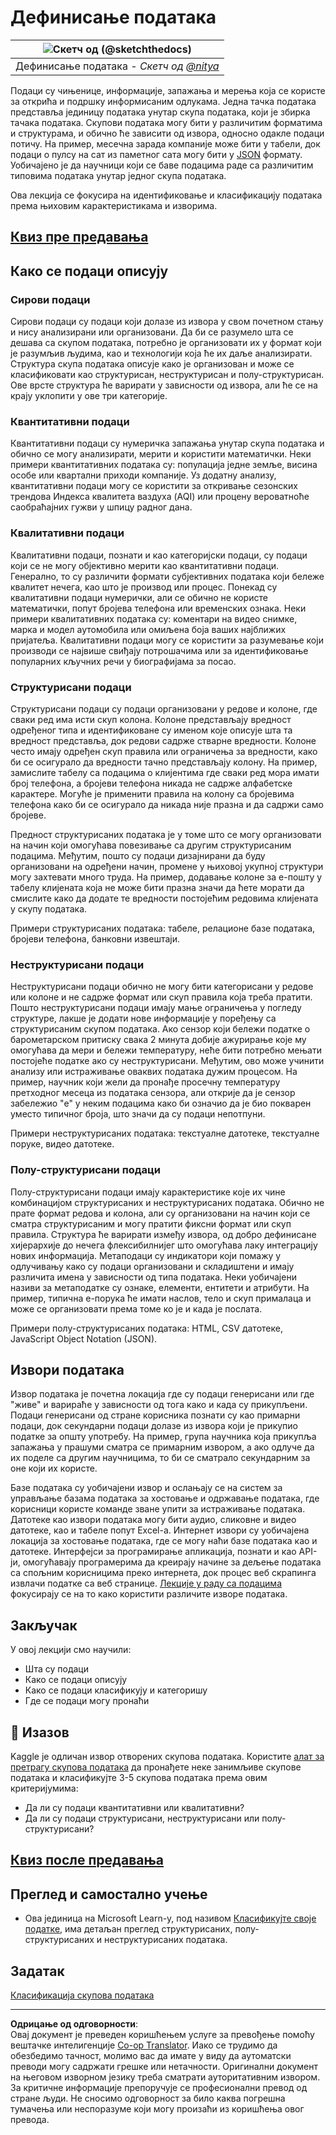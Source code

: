 <!--
CO_OP_TRANSLATOR_METADATA:
{
  "original_hash": "356d12cffc3125db133a2d27b827a745",
  "translation_date": "2025-08-30T19:34:23+00:00",
  "source_file": "1-Introduction/03-defining-data/README.md",
  "language_code": "sr"
}
-->
# Дефинисање података

|![ Скетч од [(@sketchthedocs)](https://sketchthedocs.dev) ](../../sketchnotes/03-DefiningData.png)|
|:---:|
|Дефинисање података - _Скетч од [@nitya](https://twitter.com/nitya)_ |

Подаци су чињенице, информације, запажања и мерења која се користе за открића и подршку информисаним одлукама. Једна тачка података представља јединицу података унутар скупа података, који је збирка тачака података. Скупови података могу бити у различитим форматима и структурама, и обично ће зависити од извора, односно одакле подаци потичу. На пример, месечна зарада компаније може бити у табели, док подаци о пулсу на сат из паметног сата могу бити у [JSON](https://stackoverflow.com/a/383699) формату. Уобичајено је да научници који се баве подацима раде са различитим типовима података унутар једног скупа података.

Ова лекција се фокусира на идентификовање и класификацију података према њиховим карактеристикама и изворима.

## [Квиз пре предавања](https://purple-hill-04aebfb03.1.azurestaticapps.net/quiz/4)

## Како се подаци описују

### Сирови подаци
Сирови подаци су подаци који долазе из извора у свом почетном стању и нису анализирани или организовани. Да би се разумело шта се дешава са скупом података, потребно је организовати их у формат који је разумљив људима, као и технологији која ће их даље анализирати. Структура скупа података описује како је организован и може се класификовати као структурисан, неструктурисан и полу-структурисан. Ове врсте структура ће варирати у зависности од извора, али ће се на крају уклопити у ове три категорије.

### Квантитативни подаци
Квантитативни подаци су нумеричка запажања унутар скупа података и обично се могу анализирати, мерити и користити математички. Неки примери квантитативних података су: популација једне земље, висина особе или квартални приходи компаније. Уз додатну анализу, квантитативни подаци могу се користити за откривање сезонских трендова Индекса квалитета ваздуха (AQI) или процену вероватноће саобраћајних гужви у шпицу радног дана.

### Квалитативни подаци
Квалитативни подаци, познати и као категоријски подаци, су подаци који се не могу објективно мерити као квантитативни подаци. Генерално, то су различити формати субјективних података који бележе квалитет нечега, као што је производ или процес. Понекад су квалитативни подаци нумерички, али се обично не користе математички, попут бројева телефона или временских ознака. Неки примери квалитативних података су: коментари на видео снимке, марка и модел аутомобила или омиљена боја ваших најближих пријатеља. Квалитативни подаци могу се користити за разумевање који производи се највише свиђају потрошачима или за идентификовање популарних кључних речи у биографијама за посао.

### Структурисани подаци
Структурисани подаци су подаци организовани у редове и колоне, где сваки ред има исти скуп колона. Колоне представљају вредност одређеног типа и идентификоване су именом које описује шта та вредност представља, док редови садрже стварне вредности. Колоне често имају одређен скуп правила или ограничења за вредности, како би се осигурало да вредности тачно представљају колону. На пример, замислите табелу са подацима о клијентима где сваки ред мора имати број телефона, а бројеви телефона никада не садрже алфабетске карактере. Могуће је применити правила на колону са бројевима телефона како би се осигурало да никада није празна и да садржи само бројеве.

Предност структурисаних података је у томе што се могу организовати на начин који омогућава повезивање са другим структурисаним подацима. Међутим, пошто су подаци дизајнирани да буду организовани на одређени начин, промене у њиховој укупној структури могу захтевати много труда. На пример, додавање колоне за е-пошту у табелу клијената која не може бити празна значи да ћете морати да смислите како да додате те вредности постојећим редовима клијената у скупу података.

Примери структурисаних података: табеле, релационе базе података, бројеви телефона, банковни извештаји.

### Неструктурисани подаци
Неструктурисани подаци обично не могу бити категорисани у редове или колоне и не садрже формат или скуп правила која треба пратити. Пошто неструктурисани подаци имају мање ограничења у погледу структуре, лакше је додати нове информације у поређењу са структурисаним скупом података. Ако сензор који бележи податке о барометарском притиску свака 2 минута добије ажурирање које му омогућава да мери и бележи температуру, неће бити потребно мењати постојеће податке ако су неструктурисани. Међутим, ово може учинити анализу или истраживање оваквих података дужим процесом. На пример, научник који жели да пронађе просечну температуру претходног месеца из података сензора, али открије да је сензор забележио "е" у неким подацима како би означио да је био покварен уместо типичног броја, што значи да су подаци непотпуни.

Примери неструктурисаних података: текстуалне датотеке, текстуалне поруке, видео датотеке.

### Полу-структурисани подаци
Полу-структурисани подаци имају карактеристике које их чине комбинацијом структурисаних и неструктурисаних података. Обично не прате формат редова и колона, али су организовани на начин који се сматра структурисаним и могу пратити фиксни формат или скуп правила. Структура ће варирати између извора, од добро дефинисане хијерархије до нечега флексибилнијег што омогућава лаку интеграцију нових информација. Метаподаци су индикатори који помажу у одлучивању како су подаци организовани и складиштени и имају различита имена у зависности од типа података. Неки уобичајени називи за метаподатке су ознаке, елементи, ентитети и атрибути. На пример, типична е-порука ће имати наслов, тело и скуп прималаца и може се организовати према томе ко је и када је послата.

Примери полу-структурисаних података: HTML, CSV датотеке, JavaScript Object Notation (JSON).

## Извори података

Извор података је почетна локација где су подаци генерисани или где "живе" и варираће у зависности од тога како и када су прикупљени. Подаци генерисани од стране корисника познати су као примарни подаци, док секундарни подаци долазе из извора који је прикупио податке за општу употребу. На пример, група научника која прикупља запажања у прашуми сматра се примарним извором, а ако одлуче да их поделе са другим научницима, то би се сматрало секундарним за оне који их користе.

Базе података су уобичајени извор и ослањају се на систем за управљање базама података за хостовање и одржавање података, где корисници користе команде зване упити за истраживање података. Датотеке као извори података могу бити аудио, сликовне и видео датотеке, као и табеле попут Excel-а. Интернет извори су уобичајена локација за хостовање података, где се могу наћи базе података као и датотеке. Интерфејси за програмирање апликација, познати и као API-ји, омогућавају програмерима да креирају начине за дељење података са спољним корисницима преко интернета, док процес веб скрапинга извлачи податке са веб странице. [Лекције у раду са подацима](../../../../../../../../../2-Working-With-Data) фокусирају се на то како користити различите изворе података.

## Закључак

У овој лекцији смо научили:

- Шта су подаци  
- Како се подаци описују  
- Како се подаци класификују и категоришу  
- Где се подаци могу пронаћи  

## 🚀 Изазов

Kaggle је одличан извор отворених скупова података. Користите [алат за претрагу скупова података](https://www.kaggle.com/datasets) да пронађете неке занимљиве скупове података и класификујте 3-5 скупова података према овим критеријумима:

- Да ли су подаци квантитативни или квалитативни?  
- Да ли су подаци структурисани, неструктурисани или полу-структурисани?  

## [Квиз после предавања](https://purple-hill-04aebfb03.1.azurestaticapps.net/quiz/5)

## Преглед и самостално учење

- Ова јединица на Microsoft Learn-у, под називом [Класификујте своје податке](https://docs.microsoft.com/en-us/learn/modules/choose-storage-approach-in-azure/2-classify-data), има детаљан преглед структурисаних, полу-структурисаних и неструктурисаних података.

## Задатак

[Класификација скупова података](assignment.md)

---

**Одрицање од одговорности**:  
Овај документ је преведен коришћењем услуге за превођење помоћу вештачке интелигенције [Co-op Translator](https://github.com/Azure/co-op-translator). Иако се трудимо да обезбедимо тачност, молимо вас да имате у виду да аутоматски преводи могу садржати грешке или нетачности. Оригинални документ на његовом изворном језику треба сматрати ауторитативним извором. За критичне информације препоручује се професионални превод од стране људи. Не сносимо одговорност за било каква погрешна тумачења или неспоразуме који могу произаћи из коришћења овог превода.
